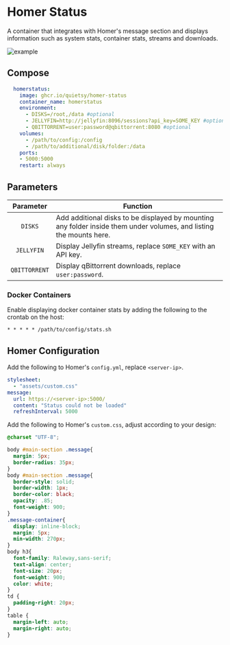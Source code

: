 # Homer Status

A container that integrates with Homer's message section and displays information such as system stats, container stats, streams and downloads.

![example](.assets/example.png)

## Compose

```Yaml
  homerstatus:
    image: ghcr.io/quietsy/homer-status
    container_name: homerstatus
    environment:
      - DISKS=/root,/data #optional
      - JELLYFIN=http://jellyfin:8096/sessions?api_key=SOME_KEY #optional
      - QBITTORRENT=user:password@qbittorrent:8080 #optional
    volumes:
      - /path/to/config:/config
      - /path/to/additional/disk/folder:/data
    ports:
    - 5000:5000
    restart: always
```

## Parameters

| Parameter | Function |
| :----: | --- |
| `DISKS` | Add additional disks to be displayed by mounting any folder inside them under volumes, and listing the mounts here. |
| `JELLYFIN` | Display Jellyfin streams, replace `SOME_KEY` with an API key. |
| `QBITTORRENT` | Display qBittorrent downloads, replace `user:password`. |

### Docker Containers
Enable displaying docker container stats by adding the following to the crontab on the host:
```
* * * * * /path/to/config/stats.sh
```

## Homer Configuration

Add the following to Homer's `config.yml`, replace `<server-ip>`.
```Yaml
stylesheet:
  - "assets/custom.css"
message:
  url: https://<server-ip>:5000/
  content: "Status could not be loaded"
  refreshInterval: 5000
```
Add the following to Homer's `custom.css`, adjust according to your design:
```CSS
@charset "UTF-8";

body #main-section .message{
  margin: 5px;
  border-radius: 35px;
}
body #main-section .message{
  border-style: solid;
  border-width: 1px;
  border-color: black; 
  opacity: .85;
  font-weight: 900;
}
.message-container{
  display: inline-block;
  margin: 5px;
  min-width: 270px;
}
body h3{
  font-family: Raleway,sans-serif;
  text-align: center;
  font-size: 20px;
  font-weight: 900;
  color: white;
}
td { 
  padding-right: 20px;
}
table { 
  margin-left: auto;
  margin-right: auto;
}
```